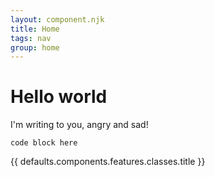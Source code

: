 ```yaml
---
layout: component.njk
title: Home
tags: nav
group: home
---
```


# Hello world

I'm writing to you, angry and sad!

```
code block here
```

{{ defaults.components.features.classes.title }}
